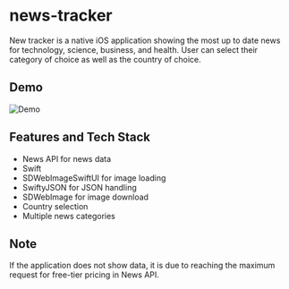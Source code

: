 # news-tracker

New tracker is a native iOS application showing the most up to date news for technology, science, business, and health. User can select their category of choice as well as the country of choice. 

## Demo

![Demo](https://github.com/EdwardKHKim/news-tracker/blob/master/news.gif)

## Features and Tech Stack
- News API for news data 
- Swift 
- SDWebImageSwiftUI for image loading 
- SwiftyJSON for JSON handling 
- SDWebImage for image download 
- Country selection 
- Multiple news categories 

## Note 
If the application does not show data, it is due to reaching the maximum request for free-tier pricing in News API.
